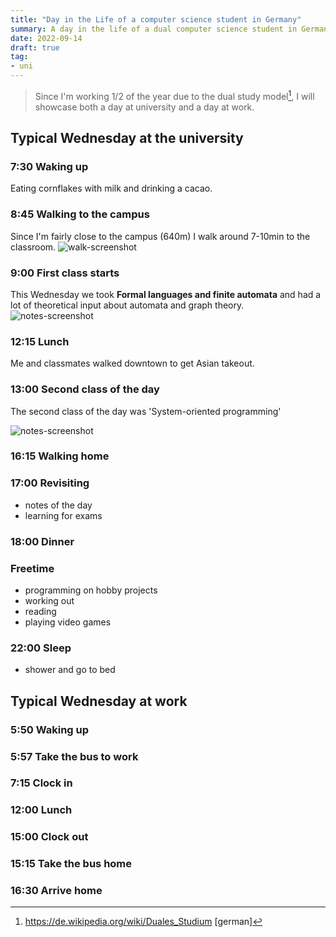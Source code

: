 ```yaml
---
title: "Day in the Life of a computer science student in Germany"
summary: A day in the life of a dual computer science student in Germany
date: 2022-09-14
draft: true
tag:
- uni
---
```


> Since I'm working 1/2 of the year due to the dual study model[^DE], I will showcase both a day at university and a day at work. 

## Typical Wednesday at the university

### 7:30 Waking up 
Eating cornflakes with milk and drinking a cacao.
### 8:45 Walking to the campus
Since I'm fairly close to the campus (640m) I walk around 7-10min to the classroom.
![walk-screenshot](/day-in-the-life/distance.png)
### 9:00 First class starts
This Wednesday we took **Formal languages and finite automata** and had a lot of theoretical input about automata and graph theory.
![notes-screenshot](/day-in-the-life/fas.png)
### 12:15 Lunch
Me and classmates walked downtown to get Asian takeout.
### 13:00 Second class of the day
The second class of the day was 'System-oriented programming'

![notes-screenshot](/day-in-the-life/snp.png)
### 16:15 Walking home
### 17:00 Revisiting 
- notes of the day
- learning for exams
### 18:00 Dinner
### Freetime
- programming on hobby projects
- working out
- reading 
- playing video games
### 22:00 Sleep
- shower and go to bed

## Typical Wednesday at work
### 5:50 Waking up
### 5:57 Take the bus to work
### 7:15 Clock in
### 12:00 Lunch
### 15:00 Clock out
### 15:15 Take the bus home
### 16:30 Arrive home



[^DE]: https://de.wikipedia.org/wiki/Duales_Studium [german]
